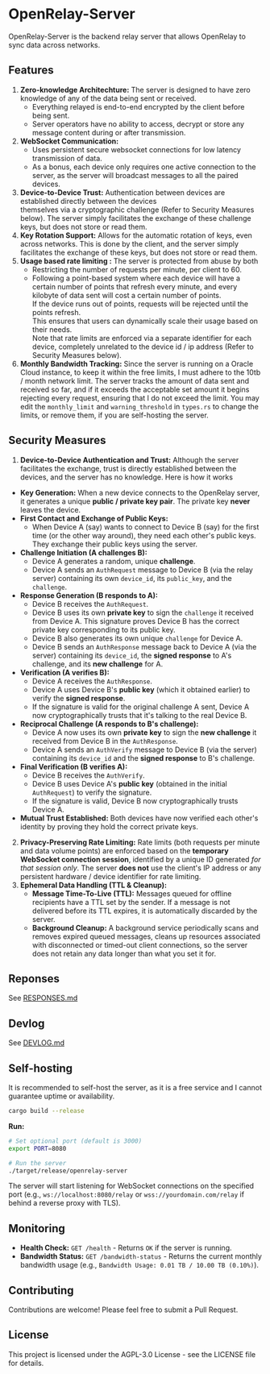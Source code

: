# OpenRelay-Server
OpenRelay-Server is the backend relay server that allows OpenRelay to sync data across networks.

## Features
1.  **Zero-knowledge Architechture:** The server is designed to have zero knowledge of any of the data being 
    sent or received.
    *   Everything relayed is end-to-end encrypted by the client before being sent.
    *   Server operators have no ability to access, decrypt or store any message content during or after transmission.
2.  **WebSocket Communication:**
    *   Uses persistent secure websocket connections for low latency transmission of data.
    *   As a bonus, each device only requires one active connection to the server, as the server will broadcast messages to all the paired devices.
3.  **Device-to-Device Trust:** Authentication between devices are established directly between the devices    
    themselves via a cryptographic challenge (Refer to Security Measures below). The server simply facilitates the exchange of these challenge keys, but does not store or read them.
4.  **Key Rotation Support:** Allows for the automatic rotation of keys, even across networks. This is done by the client, and the server simply facilitates the exchange of these keys, but does not store or read them.
5.  **Usage based rate limiting :** The server is protected from abuse by both
    *   Restricting the number of requests per minute, per client to 60.
    *   Following a point-based system where each device will have a certain number of points that refresh every minute, and every kilobyte of data sent will cost a certain number of points.  
    If the device runs out of points, requests will be rejected until the points refresh.  
    This ensures that users can dynamically scale their usage based on their needs.  
    Note that rate limits are enforced via a separate identifier for each device, completely unrelated to the device id / ip address (Refer to Security Measures below). 
6. **Monthly Bandwidth Tracking:** Since the server is running on a Oracle Cloud instance, to keep it within 
    the free limits, I must adhere to the 10tb / month network limit. The server tracks the amount of data sent and received so far, and if it exceeds the acceptable set amount it begins rejecting every request, ensuring that I do not exceed the limit. You may edit the `monthly_limit` and `warning_threshold` in `types.rs` to change the limits, or remove them, if you are self-hosting the server.

## Security Measures
1.  **Device-to-Device Authentication and Trust:** Although the server facilitates the exchange, trust is directly established between the devices, and the server has no 
    knowledge. Here is how it works
-  **Key Generation:** When a new device connects to the OpenRelay server, it generates a unique **public / private key pair**. The private key **never** leaves the device.
-  **First Contact and Exchange of Public Keys:**
    *   When Device A (say) wants to connect to Device B (say) for the first time (or the other way around), they need each other's public keys. They exchange their public keys using the server.
-  **Challenge Initiation (A challenges B):**
    *   Device A generates a random, unique **challenge**.
    *   Device A sends an `AuthRequest` message to Device B (via the relay server) containing its own `device_id`, its `public_key`, and the `challenge`.
-  **Response Generation (B responds to A):**
    *   Device B receives the `AuthRequest`.
    *   Device B uses its own **private key** to sign the `challenge` it received from Device A. This signature proves Device B has the correct private key corresponding to its public key.
    *   Device B also generates its own unique `challenge` for Device A.
    *   Device B sends an `AuthResponse` message back to Device A (via the server) containing its `device_id`, the **signed response** to A's challenge, and its **new challenge** for A.
-  **Verification (A verifies B):**
    *   Device A receives the `AuthResponse`.
    *   Device A uses Device B's **public key** (which it obtained earlier) to verify the **signed response**.
    *   If the signature is valid for the original challenge A sent, Device A now cryptographically trusts that it's talking to the real Device B.
-  **Reciprocal Challenge (A responds to B's challenge):**
    *   Device A now uses its own **private key** to sign the **new challenge** it received from Device B in the `AuthResponse`.
    *   Device A sends an `AuthVerify` message to Device B (via the server) containing its `device_id` and the **signed response** to B's challenge.
-  **Final Verification (B verifies A):**
    *   Device B receives the `AuthVerify`.
    *   Device B uses Device A's **public key** (obtained in the initial `AuthRequest`) to verify the signature.
    *   If the signature is valid, Device B now cryptographically trusts Device A.
-  **Mutual Trust Established:** Both devices have now verified each other's identity by proving they hold the correct private keys.
2.  **Privacy-Preserving Rate Limiting:** Rate limits (both requests per minute and data volume points) are enforced based on the **temporary WebSocket connection session**, 
    identified by a unique ID generated *for that session only*. The server **does not** use the client's IP address or any persistent hardware / device identifier for rate limiting.
3.  **Ephemeral Data Handling (TTL & Cleanup):**
    *   **Message Time-To-Live (TTL):** Messages queued for offline recipients have a TTL set by the sender. If a message is not delivered before its TTL expires, it is automatically discarded by the server.
    *   **Background Cleanup:** A background service periodically scans and removes expired queued messages, cleans up resources associated with disconnected or timed-out client connections, so the server does not retain any data longer than what you set it for.

## Reponses
See [RESPONSES.md](/RESPONSES.md)

## Devlog
See [DEVLOG.md](/DEVLOG.md)

## Self-hosting
It is recommended to self-host the server, as it is a free service and I cannot guarantee uptime or availability.

```bash
cargo build --release
```

**Run:**

```bash
# Set optional port (default is 3000)
export PORT=8080

# Run the server
./target/release/openrelay-server
```

The server will start listening for WebSocket connections on the specified port (e.g., `ws://localhost:8080/relay` or `wss://yourdomain.com/relay` if behind a reverse proxy with TLS).

## Monitoring

*   **Health Check:** `GET /health` - Returns `OK` if the server is running.
*   **Bandwidth Status:** `GET /bandwidth-status` - Returns the current monthly bandwidth usage (e.g., `Bandwidth Usage: 0.01 TB / 10.00 TB (0.10%)`).

## Contributing

Contributions are welcome! Please feel free to submit a Pull Request.

## License

This project is licensed under the AGPL-3.0 License - see the LICENSE file for details.